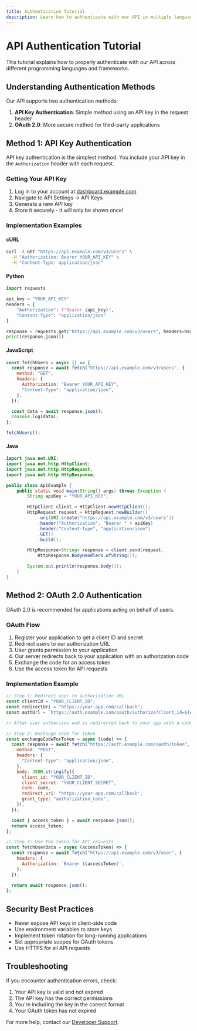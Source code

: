 ```yaml
---
title: Authentication Tutorial
description: Learn how to authenticate with our API in multiple languages
---
```


# API Authentication Tutorial

This tutorial explains how to properly authenticate with our API across different programming languages and frameworks.

## Understanding Authentication Methods

Our API supports two authentication methods:

1. **API Key Authentication**: Simple method using an API key in the request header
2. **OAuth 2.0**: More secure method for third-party applications

## Method 1: API Key Authentication

API key authentication is the simplest method. You include your API key in the `Authorization` header with each request.

### Getting Your API Key

1. Log in to your account at [dashboard.example.com](https://dashboard.example.com)
2. Navigate to API Settings → API Keys
3. Generate a new API key
4. Store it securely - it will only be shown once!

### Implementation Examples

#### cURL

```bash
curl -X GET "https://api.example.com/v3/users" \
  -H "Authorization: Bearer YOUR_API_KEY" \
  -H "Content-Type: application/json"
```

#### Python

```python
import requests

api_key = "YOUR_API_KEY"
headers = {
    "Authorization": f"Bearer {api_key}",
    "Content-Type": "application/json"
}

response = requests.get("https://api.example.com/v3/users", headers=headers)
print(response.json())
```

#### JavaScript

```javascript
const fetchUsers = async () => {
  const response = await fetch("https://api.example.com/v3/users", {
    method: "GET",
    headers: {
      Authorization: "Bearer YOUR_API_KEY",
      "Content-Type": "application/json",
    },
  });

  const data = await response.json();
  console.log(data);
};

fetchUsers();
```

#### Java

```java
import java.net.URI;
import java.net.http.HttpClient;
import java.net.http.HttpRequest;
import java.net.http.HttpResponse;

public class ApiExample {
    public static void main(String[] args) throws Exception {
        String apiKey = "YOUR_API_KEY";

        HttpClient client = HttpClient.newHttpClient();
        HttpRequest request = HttpRequest.newBuilder()
            .uri(URI.create("https://api.example.com/v3/users"))
            .header("Authorization", "Bearer " + apiKey)
            .header("Content-Type", "application/json")
            .GET()
            .build();

        HttpResponse<String> response = client.send(request,
            HttpResponse.BodyHandlers.ofString());

        System.out.println(response.body());
    }
}
```

## Method 2: OAuth 2.0 Authentication

OAuth 2.0 is recommended for applications acting on behalf of users.

### OAuth Flow

1. Register your application to get a client ID and secret
2. Redirect users to our authorization URL
3. User grants permission to your application
4. Our server redirects back to your application with an authorization code
5. Exchange the code for an access token
6. Use the access token for API requests

### Implementation Example

```javascript
// Step 1: Redirect user to authorization URL
const clientId = "YOUR_CLIENT_ID";
const redirectUri = "https://your-app.com/callback";
const authUrl = `https://auth.example.com/oauth/authorize?client_id=${clientId}&redirect_uri=${redirectUri}&response_type=code`;

// After user authorizes and is redirected back to your app with a code:

// Step 2: Exchange code for token
const exchangeCodeForToken = async (code) => {
  const response = await fetch("https://auth.example.com/oauth/token", {
    method: "POST",
    headers: {
      "Content-Type": "application/json",
    },
    body: JSON.stringify({
      client_id: "YOUR_CLIENT_ID",
      client_secret: "YOUR_CLIENT_SECRET",
      code: code,
      redirect_uri: "https://your-app.com/callback",
      grant_type: "authorization_code",
    }),
  });

  const { access_token } = await response.json();
  return access_token;
};

// Step 3: Use the token for API requests
const fetchUserData = async (accessToken) => {
  const response = await fetch("https://api.example.com/v3/user", {
    headers: {
      Authorization: `Bearer ${accessToken}`,
    },
  });

  return await response.json();
};
```

## Security Best Practices

- Never expose API keys in client-side code
- Use environment variables to store keys
- Implement token rotation for long-running applications
- Set appropriate scopes for OAuth tokens
- Use HTTPS for all API requests

## Troubleshooting

If you encounter authentication errors, check:

1. Your API key is valid and not expired
2. The API key has the correct permissions
3. You're including the key in the correct format
4. Your OAuth token has not expired

For more help, contact our [Developer Support](mailto:dev-support@example.com).
